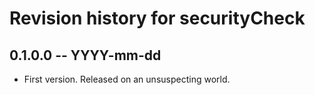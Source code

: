 # Revision history for securityCheck

## 0.1.0.0 -- YYYY-mm-dd

* First version. Released on an unsuspecting world.
